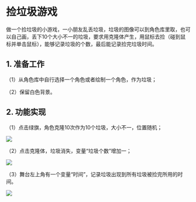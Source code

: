 ﻿
# 捡垃圾游戏

做一个捡垃圾的小游戏，一小朋友乱丢垃圾，垃圾的图像可以到角色库里取，也可以自己画，丢下10个大小不一的垃圾，要求用克隆体产生，用鼠标去捡（碰到鼠标并单击鼠标），能够记录垃圾的个数，最后能记录捡完垃圾时间。


## 1. 准备工作

（1）从角色库中自行选择一个角色或者绘制一个角色，作为垃圾；

（2）保留白色背景。

## 2. 功能实现


（1）点击绿旗，角色克隆10次作为10个垃圾，大小不一，位置随机；

![](https://img-blog.csdnimg.cn/bce4b9110a934ae4bb4f6bef71b82bfc.png)


（2）点击克隆体，垃圾消失，变量“垃圾个数”增加一；

![](https://img-blog.csdnimg.cn/a965fc320b2043c7a3f340af7adae1b6.png)

（3）舞台左上角有一个变量“时间”，记录垃圾出现到所有垃圾被捡完所用的时间。 

![](https://img-blog.csdnimg.cn/99ffd142ad184a2bb2c0f068ecffed97.png)
